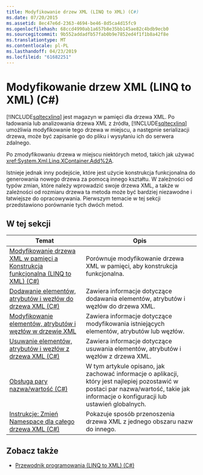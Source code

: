 ```yaml
---
title: Modyfikowanie drzew XML (LINQ to XML) (C#)
ms.date: 07/20/2015
ms.assetid: 8ec47e6d-2363-4694-be46-8d5ca4d15fc9
ms.openlocfilehash: 68ccd4990ab1a657b8e35bb145ae82c4bdb9ecb0
ms.sourcegitcommit: 9b552addadfb57fab0b9e7852ed4f1f1b8a42f8e
ms.translationtype: MT
ms.contentlocale: pl-PL
ms.lasthandoff: 04/23/2019
ms.locfileid: "61682251"
---
```

# <a name="modifying-xml-trees-linq-to-xml-c"></a>Modyfikowanie drzew XML (LINQ to XML) (C#)
[!INCLUDE[sqltecxlinq](~/includes/sqltecxlinq-md.md)] jest magazyn w pamięci dla drzewa XML. Po ładowania lub analizowania drzewa XML z źródła, [!INCLUDE[sqltecxlinq](~/includes/sqltecxlinq-md.md)] umożliwia modyfikowanie tego drzewa w miejscu, a następnie serializacji drzewa, może być zapisanie go do pliku i wysyłaniu ich do serwera zdalnego.  
  
 Po zmodyfikowaniu drzewa w miejscu niektórych metod, takich jak używać <xref:System.Xml.Linq.XContainer.Add%2A>.  
  
 Istnieje jednak inny podejście, które jest użycie konstrukcja funkcjonalna do generowania nowego drzewa za pomocą innego kształtu. W zależności od typów zmian, które należy wprowadzić swoje drzewa XML, a także w zależności od rozmiaru drzewa ta metoda może być bardziej niezawodne i łatwiejsze do opracowywania. Pierwszym temacie w tej sekcji przedstawiono porównanie tych dwóch metod.  
  
## <a name="in-this-section"></a>W tej sekcji  
  
|Temat|Opis|  
|-----------|-----------------|  
|[Modyfikowanie drzewa XML w pamięci a Konstrukcja funkcjonalna (LINQ to XML) (C#)](../../../../csharp/programming-guide/concepts/linq/in-memory-xml-tree-modification-vs-functional-construction-linq-to-xml.md)|Porównuje modyfikowanie drzewa XML w pamięci, aby konstrukcja funkcjonalna.|  
|[Dodawanie elementów, atrybutów i węzłów do drzewa XML (C#)](../../../../csharp/programming-guide/concepts/linq/adding-elements-attributes-and-nodes-to-an-xml-tree.md)|Zawiera informacje dotyczące dodawania elementów, atrybutów i węzłów do drzewa XML.|  
|[Modyfikowanie elementów, atrybutów i węzłów w drzewie XML](../../../../csharp/programming-guide/concepts/linq/modifying-elements-attributes-and-nodes-in-an-xml-tree.md)|Zawiera informacje dotyczące modyfikowania istniejących elementów, atrybutów lub węzłów.|  
|[Usuwanie elementów, atrybutów i węzłów z drzewa XML (C#)](../../../../csharp/programming-guide/concepts/linq/removing-elements-attributes-and-nodes-from-an-xml-tree.md)|Zawiera informacje dotyczące usuwania elementów, atrybutów i węzłów z drzewa XML.|  
|[Obsługa pary nazwa/wartość (C#)](../../../../csharp/programming-guide/concepts/linq/maintaining-name-value-pairs.md)|W tym artykule opisano, jak zachować informacje o aplikacji, który jest najlepiej pozostawić w postaci par nazwa/wartość, takie jak informacje o konfiguracji lub ustawień globalnych.|  
|[Instrukcje: Zmień Namespace dla całego drzewa XML (C#)](../../../../csharp/programming-guide/concepts/linq/how-to-change-the-namespace-for-an-entire-xml-tree.md)|Pokazuje sposób przenoszenia drzewa XML z jednego obszaru nazw do innego.|  
  
## <a name="see-also"></a>Zobacz także

- [Przewodnik programowania (LINQ to XML) (C#)](../../../../csharp/programming-guide/concepts/linq/programming-guide-linq-to-xml.md)
